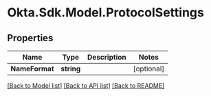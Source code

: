 # Okta.Sdk.Model.ProtocolSettings
## Properties

Name | Type | Description | Notes
------------ | ------------- | ------------- | -------------
**NameFormat** | **string** |  | [optional] 

[[Back to Model list]](../README.md#documentation-for-models) [[Back to API list]](../README.md#documentation-for-api-endpoints) [[Back to README]](../README.md)

